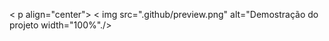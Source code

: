 < p align="center">
< img src=".github/preview.png" alt="Demostração do projeto width="100%"./>
</p>